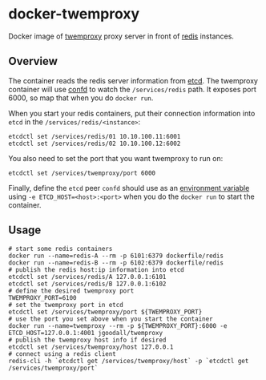 docker-twemproxy
================

Docker image of [twemproxy](https://github.com/twitter/twemproxy) proxy server in front of [redis](http://redis.io/) instances. 

## Overview

The container reads the redis server information from [etcd](https://github.com/coreos/etcd). The twemproxy container will use [confd](https://github.com/kelseyhightower/confd) to watch the `/services/redis` path. It exposes port 6000, so map that when you do `docker run`.

When you start your redis containers, put their connection information into `etcd` in the `/services/redis/<instance>`:

    etcdctl set /services/redis/01 10.10.100.11:6001
    etcdctl set /services/redis/02 10.10.100.12:6002

You also need to set the port that you want twemproxy to run on:

    etcdctl set /services/twemproxy/port 6000

Finally, define the `etcd` peer `confd` should use as an [environment variable](https://docs.docker.com/reference/run/#env-environment-variables) using `-e ETCD_HOST=<host>:<port>` when you do the `docker run` to start the container.

## Usage

    # start some redis containers
    docker run --name=redis-A --rm -p 6101:6379 dockerfile/redis
    docker run --name=redis-B --rm -p 6102:6379 dockerfile/redis
    # publish the redis host:ip information into etcd
    etcdctl set /services/redis/A 127.0.0.1:6101
    etcdctl set /services/redis/B 127.0.0.1:6102
    # define the desired twemproxy port
    TWEMPROXY_PORT=6100
    # set the twemproxy port in etcd
    etcdctl set /services/twemproxy/port ${TWEMPROXY_PORT}
    # use the port you set above when you start the container
    docker run --name=twemproxy --rm -p ${TWEMPROXY_PORT}:6000 -e ETCD_HOST=127.0.0.1:4001 jgoodall/twemproxy
    # publish the twemproxy host info if desired
    etcdctl set /services/twemproxy/host 127.0.0.1
    # connect using a redis client
    redis-cli -h `etcdctl get /services/twemproxy/host` -p `etcdctl get /services/twemproxy/port`

